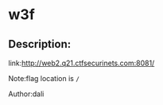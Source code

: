 
# w3f
## Description:
link:http://web2.q21.ctfsecurinets.com:8081/

Note:flag location is `/` 

Author:dali

